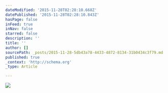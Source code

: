 ```yaml
---
dateModified: '2015-11-28T02:28:10.668Z'
datePublished: '2015-11-28T02:28:10.843Z'
hasPage: false
inFeed: true
inNav: false
starred: false
description: ''
title: ''
author: []
sourcePath: _posts/2015-11-28-5db43a78-4433-4872-8134-31b0434c3f79.md
published: true
_context: 'http://schema.org'
_type: Article

---
```

![](https://the-grid-user-content.s3-us-west-2.amazonaws.com/9eb254cf-26d2-4ebf-9ec6-720f37caf211.jpg)